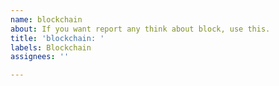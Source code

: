 ```yaml
---
name: blockchain
about: If you want report any think about block, use this.
title: 'blockchain: '
labels: Blockchain
assignees: ''

---
```



